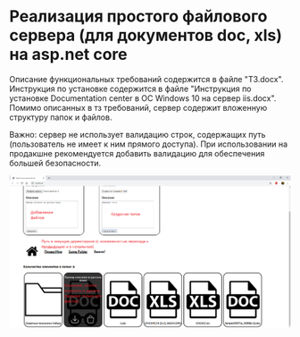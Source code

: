 # Реализация простого файлового сервера (для документов doc, xls) на asp.net core
Описание функциональных требований содержится в файле "ТЗ.docx".
Инструкция по установке содержится в файле "Инструкция по установке Documentation center в ОС Windows 10 на сервер iis.docx".
Помимо описанных в тз требований, сервер содержит вложенную структуру папок и файлов.

Важно: сервер не использует валидацию строк, содержащих путь (пользователь не имеет к ним прямого доступа). При использовании на продакшне рекомендуется добавить валидацию для обеспечения большей безопасности.

![](screen.jpg)
